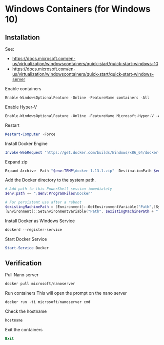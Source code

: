 # Windows Containers (for Windows 10)

## Installation
See:
- https://docs.microsoft.com/en-us/virtualization/windowscontainers/quick-start/quick-start-windows-10
- https://docs.microsoft.com/en-us/virtualization/windowscontainers/quick-start/quick-start-windows-server

Enable containers
```powershell
Enable-WindowsOptionalFeature -Online -FeatureName containers -All
```

Enable Hyper-V
```powershell
Enable-WindowsOptionalFeature -Online -FeatureName Microsoft-Hyper-V -All
```

Restart
```powershell
Restart-Computer -Force
```

Install Docker Engine
```powershell
Invoke-WebRequest "https://get.docker.com/builds/Windows/x86_64/docker-1.13.1.zip" -OutFile "$env:TEMP\docker-1.13.1.zip" -UseBasicParsing
```

Expand zip
```powershell
Expand-Archive -Path "$env:TEMP\docker-1.13.1.zip" -DestinationPath $env:ProgramFiles
```

Add the Docker directory to the system path.
```powershell
# Add path to this PowerShell session immediately
$env:path += ";$env:ProgramFiles\Docker"

# For persistent use after a reboot
$existingMachinePath = [Environment]::GetEnvironmentVariable("Path",[System.EnvironmentVariableTarget]::Machine)
[Environment]::SetEnvironmentVariable("Path", $existingMachinePath + ";$env:ProgramFiles\Docker", [EnvironmentVariableTarget]::Machine)
```

Install Docker as Windows Service
```powershell
dockerd --register-service
```

Start Docker Service
```powershell
Start-Service Docker
```

## Verification

Pull Nano server
```powershell
docker pull microsoft/nanoserver
```

Run containers
This will open the prompt on the nano server
```powershell
docker run -ti microsoft/nanoserver cmd
```

Check the hostname
```powershell
hostname
```

Exit the containers
```powershell
Exit
```